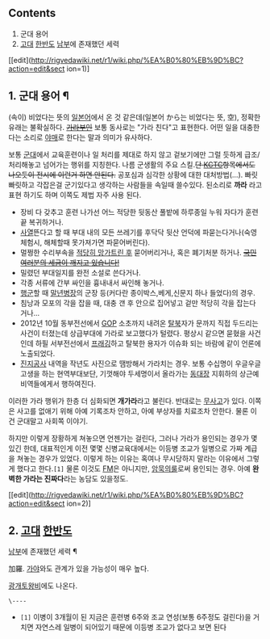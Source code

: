 ## Contents

    

1. 군대 용어 
2. [고대](%EA%B3%A0%EB%8C%80.md) [한반도](%ED%95%9C%EB%B0%98%EB%8F%84.md) [남부](%EB%82%A8%EB%B6%80.md)에 존재했던 세력 

[[edit](http://rigvedawiki.net/r1/wiki.php/%EA%B0%80%EB%9D%BC?action=edit&sect
ion=1)]

## 1. 군대 용어 ¶

(속이) 비었다는 뜻의 [일본어](%EC%9D%BC%EB%B3%B8%EC%96%B4.md)에서 온 것 같은데(일본어 から는 비었다는
뜻, 空), 정확한 유래는 불확실하다. <del>[가라부인](%EA%B0%80%EB%9D%BC%20%EB%B6%80%EC%9D%B8.md)</del> 보통 동사로는 "가라 친다"고
표현한다. 어떤 일을 대충한다는 소리로 [야매](%EC%95%BC%EB%A7%A4.md)로 한다는 말과 의미가 유사하다.

  

보통 [군대](%EA%B5%B0%EB%8C%80.md)에서 교육훈련이나 일 처리를 제대로 하지 않고 겉보기에만 그럴 듯하게
급조/처리해놓고 넘어가는 행위를 지칭한다. 나름 군생활의 주요 스킬.<del>단 [KCTC](KCTC.md)항목에서도 나오듯이 전시에
이런거 하면 안된다.</del> 공포심과 심각한 상황에 대한 대처방법(…). 빠릿빠릿하고 각잡은걸 군기있다고 생각하는 사람들을 속일때
쓸수있다. 된소리로 **까라** 라고 표현 하기도 하며 이쪽도 제법 자주 사용 된다.

  

  * 장비 다 갖추고 훈련 나가선 어느 적당한 뒷동산 풀밭에 하루종일 누워 자다가 훈련 끝 복귀하거나.
  * [사열](%EC%82%AC%EC%97%B4.md)뜬다고 할 때 부대 내의 모든 쓰레기를 후닥닥 뒷산 언덕에 파묻는다거나(숙영체험시, 해체할때 못가져가면 파묻어버린다).
  * 멀쩡한 수리부속을 [적당히 망가트린 후](%EC%99%80%EC%9E%A5%EC%B0%BD.md) 묻어버리거나, 혹은 폐기처분 하거나. <del>[국민 여러분의 세금이 깨지고 있습니다!](%EC%9E%A5%EB%8F%99%EB%AF%BC.md)</del>
  * 밀렸던 부대일지를 완전 소설로 쓴다거나.
  * 각종 서류에 간부 싸인을 흉내내서 싸인해 놓거나.
  * [행군](%ED%96%89%EA%B5%B0.md)할 때 [말년병장](%EB%A7%90%EB%85%84%EB%B3%91%EC%9E%A5.md)의 군장 등(커다란 종이박스,베게,신문지 하나 들었다)의 경우.
  * 침낭과 모포의 각을 잡을 때, 대충 갠 후 안으로 집어넣고 겉만 적당히 각을 잡는다거나…
  * 2012년 10월 동부전선에서 [GOP](GOP.md) 소초까지 내려온 [탈북](%ED%83%88%EB%B6%81.md)자가 문까지 직접 두드리는 사건이 터졌는데 상급부대에 가라로 보고했다가 털렸다. 평상시 같으면 묻혔을 사건인데 하필 서부전선에서 [프래깅](%EC%83%81%EA%B4%80%20%EC%82%B4%ED%95%B4.md)하고 탈북한 용자가 이슈화 되는 바람에 같이 언론에 노출되었다.
  * [진지공사](%EC%A7%84%EC%A7%80%EA%B3%B5%EC%82%AC.md) 내역을 작년도 사진으로 땜방해서 가라치는 경우. 보통 수십명이 우글우글 고생을 하는 현역부대보단, 기껏해야 두세명이서 올라가는 [동대장](%EB%8F%99%EB%8C%80%EC%9E%A5.md) 지휘하의 상근예비역들에게서 행하여진다.  

이러한 가라 행위가 한층 더 심화되면 **개가라**라고 불린다. 반대로는
[무사고](%EB%AC%B4%EC%82%AC%EA%B3%A0.md)가 있다. 이쪽은 사고를 없애기 위해 아예 기록조차 안하고, 아예
부상자를 치료조차 안한다. 물론 이건 군대말고 사회쪽 이야기.

  

하지만 이렇게 장황하게 쳐놓으면 언젠가는 걸린다, 그러나 가라가 용인되는 경우가 몇 있긴 한데, 대표적인게 이전 몇몇 신병교육대에서는 이등병
조교가 일병으로 가짜 계급을 쳐놓는 경우가 있었다. 이렇게 하는 이유는 혹여나 무시당하지 말라는 이유에서 그렇게 했다고 한다.`[1]` 물론
이것도 [FM](FM.md)은 아니지만, [암묵의룰](%EC%95%94%EB%AC%B5%EC%9D%98%20%EB%A3%B0.md)로써 용인되는 경우. 아예 **완벽한 가라는
진짜다**라는 농담도 있을정도.

  

[[edit](http://rigvedawiki.net/r1/wiki.php/%EA%B0%80%EB%9D%BC?action=edit&sect
ion=2)]

## 2. [고대](%EA%B3%A0%EB%8C%80.md) [한반도](%ED%95%9C%EB%B0%98%EB%8F%84.md)
[남부](%EB%82%A8%EB%B6%80.md)에 존재했던 세력 ¶

加羅. [가야](%EA%B0%80%EC%95%BC.md)와도 관계가 있을 가능성이 매우 높다.

  

[광개토왕비](%EA%B4%91%EA%B0%9C%ED%86%A0%EC%99%95%EB%B9%84.md)에도 나온다.

  

`\----`

  * `[1]` 이병이 3개월이 된 지금은 훈련병 6주와 조교 연성(보통 6주정도 걸린다)을 거치면 자연스레 일병이 되어있기 때문에 이등병 조교가 없다고 보면 된다

